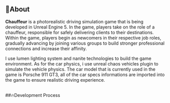 ## 🔴About
**Chauffeur** is a photorealistic driving simulation game that is being developed in Unreal Engine 5. In the game, players take on the role of a chauffeur, responsible for safely delivering clients to their destinations. Within the game, players begin as newcomers in their respective job roles, gradually advancing by joining various groups to build stronger professional connections and increase their affinity.

I use lumen lighting system and nanite technologies to build the game environment. As for the car physics, i use unreal chaos vehicles plugin to simulate the vehicle physics. The car model that is currently used in the game is Porsche 911 GT3, all of the car specs informations are imported into the game to ensure realistic driving experience.

<br>
##🔥Development Process

